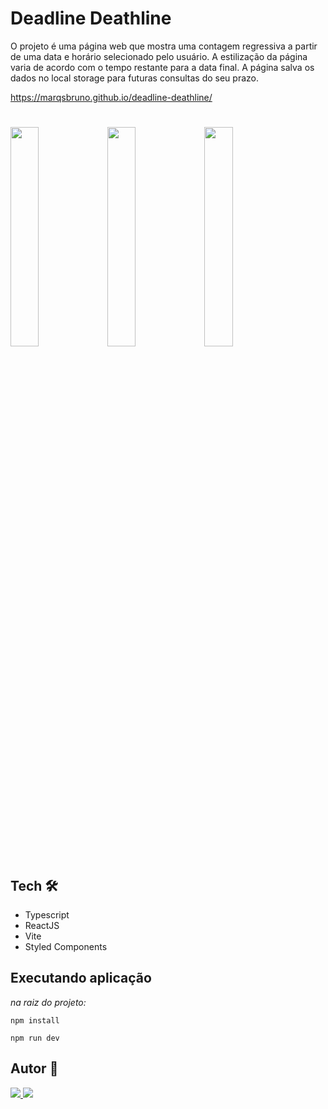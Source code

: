 # Deadline Deathline

O projeto é uma página web que mostra uma contagem regressiva a partir de uma data e horário selecionado pelo usuário. A estilização da página varia de acordo com o tempo restante para a data final.
A página salva os dados no local storage para futuras consultas do seu prazo.

https://marqsbruno.github.io/deadline-deathline/

#
<img src="https://github.com/marqsbruno/deadline-deathline/assets/94490136/c98c2955-2dde-4358-94f9-1159565a627f" width=30%>
<img src="https://github.com/marqsbruno/deadline-deathline/assets/94490136/a73f7e1c-7c5a-4cae-a216-e2b76a3cf6f2" width=30%>
<img src="https://github.com/marqsbruno/deadline-deathline/assets/94490136/7bedf2f1-7ec7-4aa2-8967-66318a815e02" width=30%>


## Tech 🛠

- Typescript
- ReactJS
- Vite
- Styled Components

## Executando aplicação

_na raiz do projeto:_

```
npm install
```

```
npm run dev
```

## Autor 👥

<a href="https://www.linkedin.com/in/marques-bruno/">
    <img src="https://img.shields.io/badge/linkedin-%230077B5.svg?&style=for-the-badge&logo=linkedin&logoColor=white" />
  </a>
  <a href="https://github.com/marqsbruno">
    <img src="https://img.shields.io/badge/github-%23121011.svg?style=for-the-badge&logo=github&logoColor=white" />
  </a>
